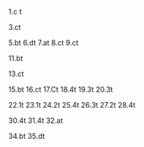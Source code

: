 1.c t

3.ct

5.bt
6.dt
7.at
8.ct
9.ct

11.bt

13.ct

15.bt
16.ct
17.Ct
18.4t
19.3t
20.3t

22.1t
23.1t
24.2t
25.4t
26.3t
27.2t
28.4t

30.4t
31.4t
32.at

34.bt
35.dt